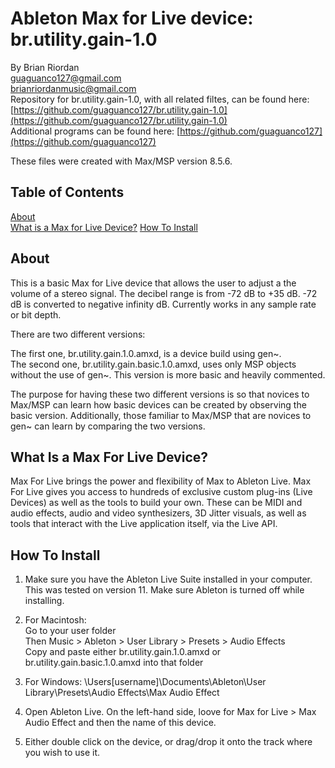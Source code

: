 # Ableton Max for Live device: br.utility.gain-1.0  
   
By Brian Riordan  
[guaguanco127@gmail.com](mailto:guaguanco127@gmail.com)  
[brianriordanmusic@gmail.com](mailto:brianriordanmusic@gmail.com)  
Repository for br.utility.gain-1.0, with all related filtes, can be found here: [https://github.com/guaguanco127/br.utility.gain-1.0](https://github.com/guaguanco127/br.utility.gain-1.0)  
Additional programs can be found here: [https://github.com/guaguanco127](https://github.com/guaguanco127)

These files were created with Max/MSP version 8.5.6.

## Table of Contents 

[About](#About)  
[What is a Max for Live Device?](#M4L)
[How To Install](#Install)  

## <a name="About"></a>About

This is a basic Max for Live device that allows the user to adjust a the volume of a stereo signal. The decibel range is from -72 dB to +35 dB.
-72 dB is converted to negative infinity dB.
Currently works in any sample rate or bit depth.  

There are two different versions:

The first one, br.utility.gain.1.0.amxd, is a device build using gen~.  
The second one, br.utility.gain.basic.1.0.amxd, uses only MSP objects without the use of gen~. This version is more basic and heavily commented. 

The purpose for having these two different versions is so that novices to Max/MSP can learn how basic devices can be created by observing the basic version. Additionally, those familiar to Max/MSP that are novices to gen~ can learn by comparing the two versions. 

## <a name="M4L"></a>What Is a Max For Live Device?

Max For Live brings the power and flexibility of Max to Ableton Live. Max For Live gives you access to hundreds of exclusive custom plug-ins (Live Devices) as well as the tools to build your own. These can be MIDI and audio effects, audio and video synthesizers, 3D Jitter visuals, as well as tools that interact with the Live application itself, via the Live API.

## <a name="Install"></a>How To Install

1. Make sure you have the Ableton Live Suite installed in your computer. This was tested on version 11. Make sure Ableton is turned off while installing. 

2. For Macintosh:  
Go to your user folder  
Then Music > Ableton > User Library > Presets > Audio Effects  
Copy and paste either br.utility.gain.1.0.amxd or br.utility.gain.basic.1.0.amxd into that folder

3. For Windows: \Users\[username]\Documents\Ableton\User Library\Presets\Audio Effects\Max Audio Effect  
  
4. Open Ableton Live. On the left-hand side, loove for Max for Live > Max Audio Effect and then the name of this device.

5. Either double click on the device, or drag/drop it onto the track where you wish to use it.  
    



 





